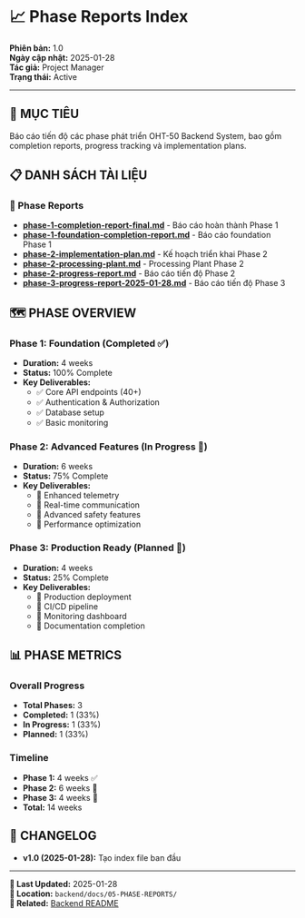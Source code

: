 # 📈 Phase Reports Index

**Phiên bản:** 1.0  
**Ngày cập nhật:** 2025-01-28  
**Tác giả:** Project Manager  
**Trạng thái:** Active  

---

## 🎯 **MỤC TIÊU**
Báo cáo tiến độ các phase phát triển OHT-50 Backend System, bao gồm completion reports, progress tracking và implementation plans.

## 📋 **DANH SÁCH TÀI LIỆU**

### **📖 Phase Reports**
- **[phase-1-completion-report-final.md](./phase-1-completion-report-final.md)** - Báo cáo hoàn thành Phase 1
- **[phase-1-foundation-completion-report.md](./phase-1-foundation-completion-report.md)** - Báo cáo foundation Phase 1
- **[phase-2-implementation-plan.md](./phase-2-implementation-plan.md)** - Kế hoạch triển khai Phase 2
- **[phase-2-processing-plant.md](./phase-2-processing-plant.md)** - Processing Plant Phase 2
- **[phase-2-progress-report.md](./phase-2-progress-report.md)** - Báo cáo tiến độ Phase 2
- **[phase-3-progress-report-2025-01-28.md](./phase-3-progress-report-2025-01-28.md)** - Báo cáo tiến độ Phase 3

## 🗺️ **PHASE OVERVIEW**

### **Phase 1: Foundation (Completed ✅)**
- **Duration:** 4 weeks
- **Status:** 100% Complete
- **Key Deliverables:**
  - ✅ Core API endpoints (40+)
  - ✅ Authentication & Authorization
  - ✅ Database setup
  - ✅ Basic monitoring

### **Phase 2: Advanced Features (In Progress 🔄)**
- **Duration:** 6 weeks
- **Status:** 75% Complete
- **Key Deliverables:**
  - 🔄 Enhanced telemetry
  - 🔄 Real-time communication
  - 🔄 Advanced safety features
  - 🔄 Performance optimization

### **Phase 3: Production Ready (Planned 📅)**
- **Duration:** 4 weeks
- **Status:** 25% Complete
- **Key Deliverables:**
  - 📅 Production deployment
  - 📅 CI/CD pipeline
  - 📅 Monitoring dashboard
  - 📅 Documentation completion

## 📊 **PHASE METRICS**

### **Overall Progress**
- **Total Phases:** 3
- **Completed:** 1 (33%)
- **In Progress:** 1 (33%)
- **Planned:** 1 (33%)

### **Timeline**
- **Phase 1:** 4 weeks ✅
- **Phase 2:** 6 weeks 🔄
- **Phase 3:** 4 weeks 📅
- **Total:** 14 weeks

## 🔄 **CHANGELOG**
- **v1.0 (2025-01-28):** Tạo index file ban đầu

---

**📅 Last Updated:** 2025-01-28  
**📁 Location:** `backend/docs/05-PHASE-REPORTS/`  
**🔗 Related:** [Backend README](../../README.md)
